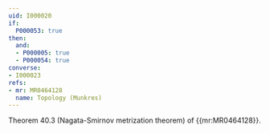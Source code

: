 ```yaml
---
uid: I000020
if:
  P000053: true
then:
  and:
  - P000005: true
  - P000054: true
converse:
- I000023
refs:
- mr: MR0464128
  name: Topology (Munkres)
---
```


Theorem 40.3 (Nagata-Smirnov metrization theorem) of {{mr:MR0464128}}.
